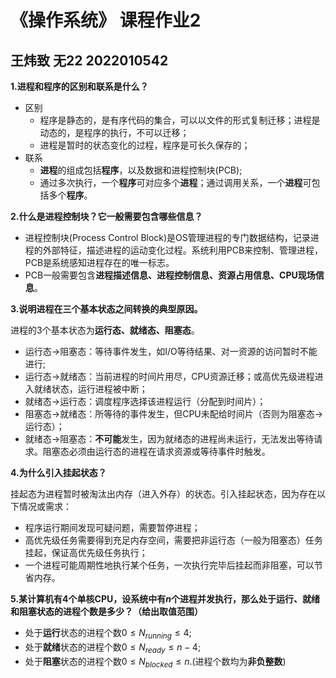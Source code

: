 # 《操作系统》 课程作业2

## 王炜致 无22 2022010542

**1.进程和程序的区别和联系是什么？**

- 区别
  - 程序是静态的，是有序代码的集合，可以以文件的形式复制迁移；进程是动态的，是程序的执行，不可以迁移；
  - 进程是暂时的状态变化的过程，程序是可长久保存的；
- 联系
  - **进程**的组成包括**程序**，以及数据和进程控制块(PCB);
  - 通过多次执行，一个**程序**可对应多个**进程**；通过调用关系，一个**进程**可包括多个**程序**。

**2.什么是进程控制块？它一般需要包含哪些信息？**

- 进程控制块(Process Control Block)是OS管理进程的专门数据结构，记录进程的外部特征，描述进程的运动变化过程。系统利用PCB来控制、管理进程，PCB是系统感知进程存在的唯一标志。
- PCB一般需要包含**进程描述信息、进程控制信息、资源占用信息、CPU现场信息**。

**3.说明进程在三个基本状态之间转换的典型原因。**

进程的3个基本状态为**运行态、就绪态、阻塞态**。

- 运行态→阻塞态：等待事件发生，如I/O等待结果、对一资源的访问暂时不能进行;
- 运行态→就绪态：当前进程的时间片用尽，CPU资源迁移；或高优先级进程进入就绪状态，运行进程被中断；
- 就绪态→运行态：调度程序选择该进程运行（分配到时间片）；
- 阻塞态→就绪态：所等待的事件发生，但CPU未配给时间片（否则为阻塞态→运行态）；
- 就绪态→阻塞态：**不可能**发生，因为就绪态的进程尚未运行，无法发出等待请求。阻塞态必须由运行态的进程在请求资源或等待事件时触发。

**4.为什么引入挂起状态？**

挂起态为进程暂时被淘汰出内存（进入外存）的状态。引入挂起状态，因为存在以下情况或需求：

- 程序运行期间发现可疑问题，需要暂停进程；
- 高优先级任务需要得到充足内存空间，需要把非运行态（一般为阻塞态）任务挂起，保证高优先级任务执行；
- 一个进程可能周期性地执行某个任务，一次执行完毕后挂起而非阻塞，可以节省内存。

**5.某计算机有4个单核CPU，设系统中有$n$个进程并发执行，那么处于运行、就绪和阻塞状态的进程个数是多少？（给出取值范围）**

- 处于**运行**状态的进程个数$0\le N_{running}\le4$;
- 处于**就绪**状态的进程个数$0\le N_{ready}\le n-4$;
- 处于**阻塞**状态的进程个数$0\le N_{blocked}\le n$.(进程个数均为**非负整数**)